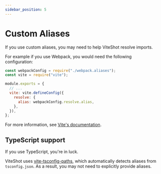 ```yaml
---
sidebar_position: 5
---
```


# Custom Aliases

If you use custom aliases, you may need to help ViteShot resolve imports.

For example if you use Webpack, you would need the following configuration:

```js title="/viteshot.config.js"
const webpackConfig = require("./webpack.aliases");
const vite = require("vite");

module.exports = {
  // ...
  vite: vite.defineConfig({
    resolve: {
      alias: webpackConfig.resolve.alias,
    },
  }),
};
```

For more information, see [Vite's documentation](https://vitejs.dev/config/#resolve-alias).

## TypeScript support

If you use TypeScript, you're in luck.

ViteShot uses [vite-tsconfig-paths](https://github.com/aleclarson/vite-tsconfig-paths), which automatically detects aliases from `tsconfig.json`. As a result, you may not need to explicitly provide aliases.
